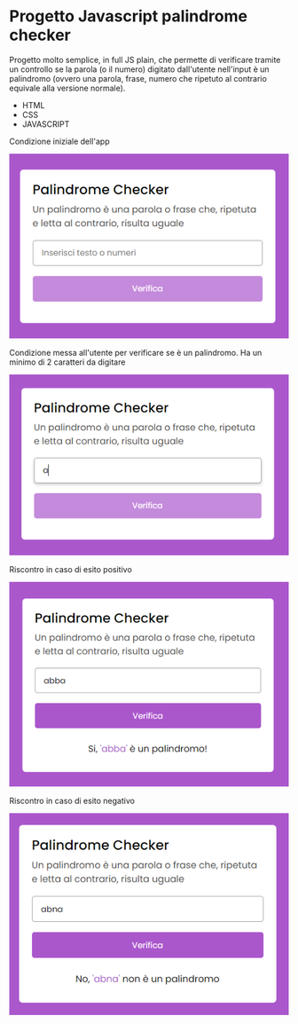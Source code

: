 # Progetto Javascript palindrome checker

Progetto molto semplice, in full JS plain, che permette di verificare tramite un controllo se la parola (o il numero) digitato dall'utente nell'input è un palindromo (ovvero una parola, frase, numero che ripetuto al contrario equivale alla versione normale).

- HTML
- CSS
- JAVASCRIPT

Condizione iniziale dell'app

![Inizio](./condizione-iniziale.png)

Condizione messa all'utente per verificare se è un palindromo. Ha un minimo di 2 caratteri da digitare

![Condizione input](./condizione-per-palindromo.png)

Riscontro in caso di esito positivo

![Esito positivo](./esito-positivo.png)

Riscontro in caso di esito negativo

![Esito negativo](./esito-negativo.png)
